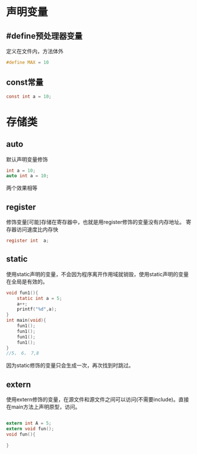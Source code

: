 # 声明变量
## #define预处理器变量
定义在文件内，方法体外
```c
#define MAX = 10
```
## const常量
```c
const int a = 10;
```
# 存储类
## auto
默认声明变量修饰
```c
int a = 10;
auto int a = 10;
```
两个效果相等
## register
修饰变量[可能]存储在寄存器中，也就是用register修饰的变量没有内存地址。
寄存器访问速度比内存快
```c
register int  a;
```
## static 
使用static声明的变量，不会因为程序离开作用域就销毁，使用static声明的变量在全局是有效的。

```c
void fun1(){
    static int a = 5;
    a++;
    printf("%d",a);
}
int main(void){
    fun1();
    fun1();
    fun1();
    fun1();
}
//5， 6， 7,8
```

因为static修饰的变量只会生成一次，再次找到时跳过。

## extern 

使用extern修饰的变量，在源文件和源文件之间可以访问(不需要include)。直接在main方法上声明原型，访问。

```c

extern int A = 5;
extern void fun();
void fun(){
    
}
```





